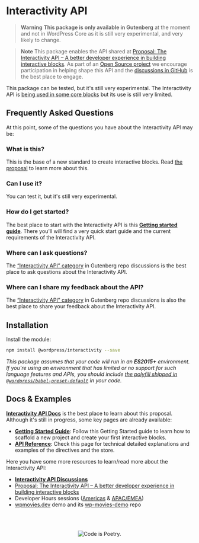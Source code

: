 # Interactivity API

> **Warning**
> **This package is only available in Gutenberg** at the moment and not in WordPress Core as it is still very experimental, and very likely to change. 


> **Note**
> This package enables the API shared at [Proposal: The Interactivity API – A better developer experience in building interactive blocks](https://make.wordpress.org/core/2023/03/30/proposal-the-interactivity-api-a-better-developer-experience-in-building-interactive-blocks/). As part of an [Open Source project](https://developer.wordpress.org/block-editor/explanations/faq/#the-gutenberg-project) we encourage participation in helping shape this API and the [discussions in GitHub](https://github.com/WordPress/gutenberg/discussions/categories/interactivity-api) is the best place to engage.

This package can be tested, but it's still very experimental.
The Interactivity API is [being used in some core blocks](https://github.com/search?q=repo%3AWordPress%2Fgutenberg%20%40wordpress%2Finteractivity&type=code) but its use is still very limited. 


## Frequently Asked Questions 

At this point, some of the questions you have about the Interactivity API may be:

### What is this?

This is the base of a new standard to create interactive blocks. Read [the proposal](https://make.wordpress.org/core/2023/03/30/proposal-the-interactivity-api-a-better-developer-experience-in-building-interactive-blocks/) to learn more about this.

### Can I use it?

You can test it, but it's still very experimental.

### How do I get started?

The best place to start with the Interactivity API is this [**Getting started guide**](docs/1-getting-started.md). There you'll will find a very quick start guide and the current requirements of the Interactivity API.

### Where can I ask questions?

The [“Interactivity API” category](https://github.com/WordPress/gutenberg/discussions/categories/interactivity-api) in Gutenberg repo discussions is the best place to ask questions about the Interactivity API.

### Where can I share my feedback about the API?

The [“Interactivity API” category](https://github.com/WordPress/gutenberg/discussions/categories/interactivity-api) in Gutenberg repo discussions is also the best place to share your feedback about the Interactivity API.

## Installation

Install the module:

```bash
npm install @wordpress/interactivity --save
```

_This package assumes that your code will run in an **ES2015+** environment. If you're using an environment that has limited or no support for such language features and APIs, you should include [the polyfill shipped in `@wordpress/babel-preset-default`](https://github.com/WordPress/gutenberg/tree/HEAD/packages/babel-preset-default#polyfill) in your code._

## Docs & Examples

**[Interactivity API Docs](https://github.com/WordPress/gutenberg/tree/trunk/packages/interactivity/docs)** is the best place to learn about this proposal. Although it's still in progress, some key pages are already available:

- **[Getting Started Guide](https://github.com/WordPress/gutenberg/blob/trunk/packages/interactivity/docs/1-getting-started.md)**: Follow this Getting Started guide to learn how to scaffold a new project and create your first interactive blocks.
- **[API Reference](https://github.com/WordPress/gutenberg/blob/trunk/packages/interactivity/docs/2-api-reference.md)**: Check this page for technical  detailed explanations and examples of the directives and the store.

Here you have some more resources to learn/read more about the Interactivity API:

- **[Interactivity API Discussions](https://github.com/WordPress/gutenberg/discussions/52882)**
- [Proposal: The Interactivity API – A better developer experience in building interactive blocks](https://make.wordpress.org/core/2023/03/30/proposal-the-interactivity-api-a-better-developer-experience-in-building-interactive-blocks/)
- Developer Hours sessions ([Americas](https://www.youtube.com/watch?v=RXNoyP2ZiS8&t=664s) & [APAC/EMEA](https://www.youtube.com/watch?v=6ghbrhyAcvA))
- [wpmovies.dev](http://wpmovies.dev/) demo and its [wp-movies-demo](https://github.com/WordPress/wp-movies-demo) repo

<br /><br /><p align="center"><img src="https://s.w.org/style/images/codeispoetry.png?1" alt="Code is Poetry." /></p>
